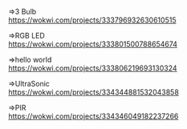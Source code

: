 =>3 Bulb</br>
https://wokwi.com/projects/333796932630610515</br>


=>RGB LED</br>
https://wokwi.com/projects/333801500788654674</br>

=>hello world</br>
https://wokwi.com/projects/333806219693130324</br>

=>UltraSonic</br>
https://wokwi.com/projects/334344881532043858</br>

=>PIR</br>
https://wokwi.com/projects/334346049182237266</br>
